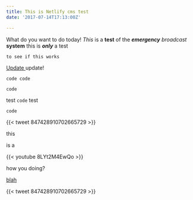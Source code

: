 ```yaml
---
title: This is Netlify cms test
date: '2017-07-14T17:13:00Z'

---
```

What do you want to do today! *This* is a **test** of the ***emergency*** *broadcast* **system** this is ***only*** a test

```
to see if this works

```

<a href="https://www.netlify.com" data-vivaldi-spatnav-clickable="1">Update </a>update!

```
code code

```

`code`

test `code` test

```
code

```

{{< tweet 847428910702665729 >}}

this

is a

{{< youtube 8LYt2M4EwQo >}}

how you doing?

<a href="http://www.namesilo.com" data-vivaldi-spatnav-clickable="1">blah</a>

{{< tweet 847428910702665729 >}}

